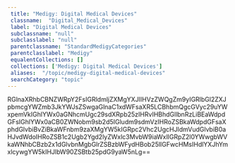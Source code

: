 ```yaml
--- 
 title: "Medigy: Digital Medical Devices" 
 classname:  "Digital_Medical_Devices" 
 label: "Digital Medical Devices" 
 subclassname: "null" 
 subclasslabel: "null" 
 parentclassname: "StandardMedigyCategories" 
 parentclasslabel: "Medigy" 
 equalentCollections: [] 
 collections: ['Medigy: Digital Medical Devices']
 aliases:  "/topic/medigy-digital-medical-devices"  
 searchCategory: "topic" 
---
```

RGlnaXRhbCBNZWRpY2FsIGRldmljZXMgYXJlIHVzZWQgZm9yIGRlbGl2ZXJpbmcgYWZmb3JkYWJsZSwgaGlnaC1xdWFsaXR5LCBhbmQgcGVyc29uYWxpemVkIGhlYWx0aGNhcmUgc29sdXRpb25zIHRvIHBhdGllbnRzLiBEaWdpdGFsIGhlYWx0aCB0ZWNobm9sb2d5IGludm9sdmVzIHRoZSBkaWdpdGFsaXphdGlvbiBvZiBkaWFnbm9zaXMgYW5kIGRpc2Vhc2UgcHJldmVudGlvbiB0aHJvdWdoIHRoZSB1c2Ugb2Ygd2lyZWxlc3MvbW9iaWxlIGRpZ2l0YWwgbWVkaWNhbCBzb2x1dGlvbnMgbGlrZSBzbWFydHBob25lIGFwcHMsIHdlYXJhYmxlcywgYW5kIHJlbW90ZSBtb25pdG9yaW5nLg==